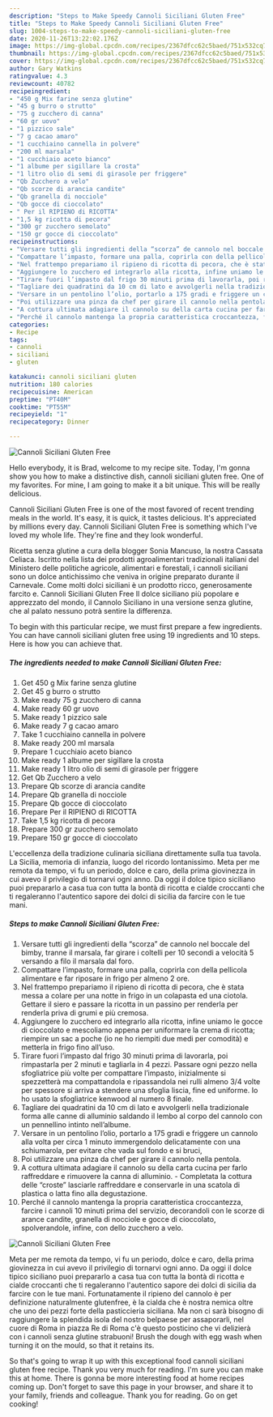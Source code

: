 ```yaml
---
description: "Steps to Make Speedy Cannoli Siciliani Gluten Free"
title: "Steps to Make Speedy Cannoli Siciliani Gluten Free"
slug: 1004-steps-to-make-speedy-cannoli-siciliani-gluten-free
date: 2020-11-26T13:22:02.176Z
image: https://img-global.cpcdn.com/recipes/2367dfcc62c5baed/751x532cq70/cannoli-siciliani-gluten-free-recipe-main-photo.jpg
thumbnail: https://img-global.cpcdn.com/recipes/2367dfcc62c5baed/751x532cq70/cannoli-siciliani-gluten-free-recipe-main-photo.jpg
cover: https://img-global.cpcdn.com/recipes/2367dfcc62c5baed/751x532cq70/cannoli-siciliani-gluten-free-recipe-main-photo.jpg
author: Gary Watkins
ratingvalue: 4.3
reviewcount: 40782
recipeingredient:
- "450 g Mix farine senza glutine"
- "45 g burro o strutto"
- "75 g zucchero di canna"
- "60 gr uovo"
- "1 pizzico sale"
- "7 g cacao amaro"
- "1 cucchiaino cannella in polvere"
- "200 ml marsala"
- "1 cucchiaio aceto bianco"
- "1 albume per sigillare la crosta"
- "1 litro olio di semi di girasole per friggere"
- "Qb Zucchero a velo"
- "Qb scorze di arancia candite"
- "Qb granella di nocciole"
- "Qb gocce di cioccolato"
- " Per il RIPIENO di RICOTTA"
- "1,5 kg ricotta di pecora"
- "300 gr zucchero semolato"
- "150 gr gocce di cioccolato"
recipeinstructions:
- "Versare tutti gli ingredienti della “scorza” de cannolo nel boccale del bimby, tranne il marsala, far girare i coltelli per 10 secondi a velocità 5 versando a filo il marsala dal foro."
- "Compattare l’impasto, formare una palla, coprirla con della pellicola alimentare e far riposare in frigo per almeno 2 ore."
- "Nel frattempo prepariamo il ripieno di ricotta di pecora, che è stata messa a colare per una notte in frigo in un colapasta ed una ciotola. Gettare il siero e passare la ricotta in un passino per renderla per renderla priva di grumi e più cremosa."
- "Aggiungere lo zucchero ed integrarlo alla ricotta, infine uniamo le gocce di cioccolato e mescoliamo appena per uniformare la crema di ricotta; riempire un sac a poche (io ne ho riempiti due medi per comodità) e metterla in frigo fino all’uso."
- "Tirare fuori l’impasto dal frigo 30 minuti prima di lavorarla, poi rimpastarla per 2 minuti e tagliarla in 4 pezzi. Passare ogni pezzo nella sfogliatrice più volte per compattare l’impasto, inizialmente si spezzetterà ma compattandola e ripassandola nei rulli almeno 3/4 volte per spessore si arriva a stendere una sfoglia liscia, fine ed uniforme. Io ho usato la sfogliatrice kenwood al numero 8 finale."
- "Tagliare dei quadratini da 10 cm di lato e avvolgerli nella tradizionale forma alle canne di alluminio saldando il lembo al corpo del cannolo con un pennellino intinto nell’albume."
- "Versare in un pentolino l’olio, portarlo a 175 gradi e friggere un cannolo alla volta per circa 1 minuto immergendolo delicatamente con una schiumarola, per evitare che vada sul fondo e si bruci,"
- "Poi utilizzare una pinza da chef per girare il cannolo nella pentola."
- "A cottura ultimata adagiare il cannolo su della carta cucina per farlo raffreddare e rimuovere la canna di alluminio. Completata la cottura delle “croste” lasciarle raffreddare e conservarle in una scatola di plastica o latta fino alla degustazione."
- "Perché il cannolo mantenga la propria caratteristica croccantezza, farcire i cannoli 10 minuti prima del servizio, decorandoli con le scorze di arance candite, granella di nocciole e gocce di cioccolato, spolverandole, infine, con dello zucchero a velo."
categories:
- Recipe
tags:
- cannoli
- siciliani
- gluten

katakunci: cannoli siciliani gluten 
nutrition: 180 calories
recipecuisine: American
preptime: "PT40M"
cooktime: "PT55M"
recipeyield: "1"
recipecategory: Dinner

---
```



![Cannoli Siciliani Gluten Free](https://img-global.cpcdn.com/recipes/2367dfcc62c5baed/751x532cq70/cannoli-siciliani-gluten-free-recipe-main-photo.jpg)

Hello everybody, it is Brad, welcome to my recipe site. Today, I'm gonna show you how to make a distinctive dish, cannoli siciliani gluten free. One of my favorites. For mine, I am going to make it a bit unique. This will be really delicious.

Cannoli Siciliani Gluten Free is one of the most favored of recent trending meals in the world. It's easy, it is quick, it tastes delicious. It's appreciated by millions every day. Cannoli Siciliani Gluten Free is something which I've loved my whole life. They're fine and they look wonderful.

Ricetta senza glutine a cura della blogger Sonia Mancuso, la nostra Cassata Celiaca. Iscritto nella lista dei prodotti agroalimentari tradizionali italiani del Ministero delle politiche agricole, alimentari e forestali, i cannoli siciliani sono un dolce antichissimo che veniva in origine preparato durante il Carnevale. Come molti dolci siciliani è un prodotto ricco, generosamente farcito e. Cannoli Siciliani Gluten Free Il dolce siciliano più popolare e apprezzato del mondo, il Cannolo Siciliano in una versione senza glutine, che al palato nessuno potrà sentire la differenza.


To begin with this particular recipe, we must first prepare a few ingredients. You can have cannoli siciliani gluten free using 19 ingredients and 10 steps. Here is how you can achieve that.

<!--inarticleads1-->

##### The ingredients needed to make Cannoli Siciliani Gluten Free:

1. Get 450 g Mix farine senza glutine
1. Get 45 g burro o strutto
1. Make ready 75 g zucchero di canna
1. Make ready 60 gr uovo
1. Make ready 1 pizzico sale
1. Make ready 7 g cacao amaro
1. Take 1 cucchiaino cannella in polvere
1. Make ready 200 ml marsala
1. Prepare 1 cucchiaio aceto bianco
1. Make ready 1 albume per sigillare la crosta
1. Make ready 1 litro olio di semi di girasole per friggere
1. Get Qb Zucchero a velo
1. Prepare Qb scorze di arancia candite
1. Prepare Qb granella di nocciole
1. Prepare Qb gocce di cioccolato
1. Prepare  Per il RIPIENO di RICOTTA
1. Take 1,5 kg ricotta di pecora
1. Prepare 300 gr zucchero semolato
1. Prepare 150 gr gocce di cioccolato


L&#39;eccellenza della tradizione culinaria siciliana direttamente sulla tua tavola. La Sicilia, memoria di infanzia, luogo del ricordo lontanissimo. Meta per me remota da tempo, vi fu un periodo, dolce e caro, della prima giovinezza in cui avevo il privilegio di tornarvi ogni anno. Da oggi il dolce tipico siciliano puoi prepararlo a casa tua con tutta la bontà di ricotta e cialde croccanti che ti regaleranno l&#39;autentico sapore dei dolci di sicilia da farcire con le tue mani. 

<!--inarticleads2-->

##### Steps to make Cannoli Siciliani Gluten Free:

1. Versare tutti gli ingredienti della “scorza” de cannolo nel boccale del bimby, tranne il marsala, far girare i coltelli per 10 secondi a velocità 5 versando a filo il marsala dal foro.
1. Compattare l’impasto, formare una palla, coprirla con della pellicola alimentare e far riposare in frigo per almeno 2 ore.
1. Nel frattempo prepariamo il ripieno di ricotta di pecora, che è stata messa a colare per una notte in frigo in un colapasta ed una ciotola. Gettare il siero e passare la ricotta in un passino per renderla per renderla priva di grumi e più cremosa.
1. Aggiungere lo zucchero ed integrarlo alla ricotta, infine uniamo le gocce di cioccolato e mescoliamo appena per uniformare la crema di ricotta; riempire un sac a poche (io ne ho riempiti due medi per comodità) e metterla in frigo fino all’uso.
1. Tirare fuori l’impasto dal frigo 30 minuti prima di lavorarla, poi rimpastarla per 2 minuti e tagliarla in 4 pezzi. Passare ogni pezzo nella sfogliatrice più volte per compattare l’impasto, inizialmente si spezzetterà ma compattandola e ripassandola nei rulli almeno 3/4 volte per spessore si arriva a stendere una sfoglia liscia, fine ed uniforme. Io ho usato la sfogliatrice kenwood al numero 8 finale.
1. Tagliare dei quadratini da 10 cm di lato e avvolgerli nella tradizionale forma alle canne di alluminio saldando il lembo al corpo del cannolo con un pennellino intinto nell’albume.
1. Versare in un pentolino l’olio, portarlo a 175 gradi e friggere un cannolo alla volta per circa 1 minuto immergendolo delicatamente con una schiumarola, per evitare che vada sul fondo e si bruci,
1. Poi utilizzare una pinza da chef per girare il cannolo nella pentola.
1. A cottura ultimata adagiare il cannolo su della carta cucina per farlo raffreddare e rimuovere la canna di alluminio. - Completata la cottura delle “croste” lasciarle raffreddare e conservarle in una scatola di plastica o latta fino alla degustazione.
1. Perché il cannolo mantenga la propria caratteristica croccantezza, farcire i cannoli 10 minuti prima del servizio, decorandoli con le scorze di arance candite, granella di nocciole e gocce di cioccolato, spolverandole, infine, con dello zucchero a velo.
<img src="//assets-global.cpcdn.com/assets/icons/button_play-2c75c40dde080a61004c1f40b05d8f140eaff45d7e9e6481dc71c63d2e7c4909.png" alt="Cannoli Siciliani Gluten Free">

Meta per me remota da tempo, vi fu un periodo, dolce e caro, della prima giovinezza in cui avevo il privilegio di tornarvi ogni anno. Da oggi il dolce tipico siciliano puoi prepararlo a casa tua con tutta la bontà di ricotta e cialde croccanti che ti regaleranno l&#39;autentico sapore dei dolci di sicilia da farcire con le tue mani. Fortunatamente il ripieno del cannolo è per definizione naturalmente glutenfree, è la cialda che è nostra nemica oltre che uno dei pezzi forte della pasticcieria siciliana. Ma non ci sarà bisogno di raggiungere la splendida isola del nostro belpaese per assaporarli, nel cuore di Roma in piazza Re di Roma c&#39;è questo posticino che vi delizierà con i cannoli senza glutine strabuoni! Brush the dough with egg wash when turning it on the mould, so that it retains its. 

So that's going to wrap it up with this exceptional food cannoli siciliani gluten free recipe. Thank you very much for reading. I'm sure you can make this at home. There is gonna be more interesting food at home recipes coming up. Don't forget to save this page in your browser, and share it to your family, friends and colleague. Thank you for reading. Go on get cooking!
